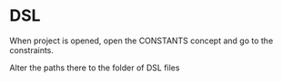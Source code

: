 # DSL

When project is opened, open the CONSTANTS concept and go to the constraints.

Alter the paths there to the folder of DSL files
